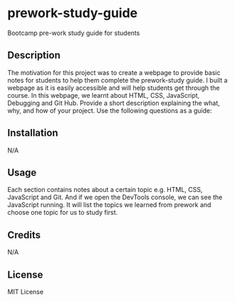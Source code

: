 # prework-study-guide

Bootcamp pre-work study guide for students 


## Description

The motivation for this project was to create a webpage to provide basic notes for students to help them complete the prework-study guide. I built a webpage as it is easily accessible and will help students get through the course. In this webpage, we learnt about HTML, CSS, JavaScript, Debugging and Git Hub.
Provide a short description explaining the what, why, and how of your project. Use the following questions as a guide:

## Installation

N/A

## Usage

Each section contains notes about a certain topic e.g. HTML, CSS, JavaScript and Git. And if we open the DevTools console, we can see the JavaScript running. It will list the topics we learned from prework and choose one topic for us to study first.

## Credits

N/A

## License

MIT License
